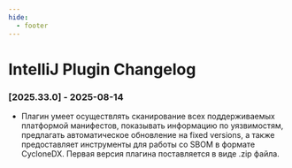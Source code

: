 ```yaml
---
hide:
  - footer
---
```


# IntelliJ Plugin Changelog

### [2025.33.0] - 2025-08-14

- Плагин умеет осуществлять сканирование всех поддерживаемых платформой манифестов, показывать информацию по уязвимостям, предлагать автоматическое обновление на fixed versions, а также предоставляет инструменты для работы со SBOM в формате CycloneDX. Первая версия плагина поставляется в виде .zip файла.
